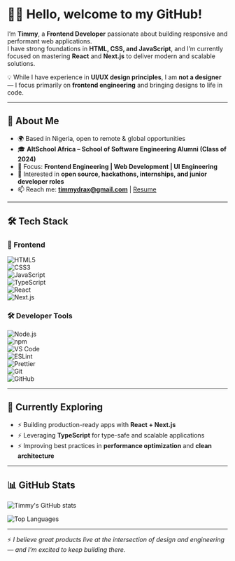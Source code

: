 # 👋🏾 Hello, welcome to my GitHub!  

I’m **Timmy**, a **Frontend Developer** passionate about building responsive and performant web applications.  
I have strong foundations in **HTML, CSS, and JavaScript**, and I’m currently focused on mastering **React** and **Next.js** to deliver modern and scalable solutions.  

💡 While I have experience in **UI/UX design principles**, I am **not a designer** — I focus primarily on **frontend engineering** and bringing designs to life in code.  

---

## 🔹 About Me  

- 🌍 Based in Nigeria, open to remote & global opportunities  
- 🎓 **AltSchool Africa – School of Software Engineering Alumni (Class of 2024)**  
- 💼 Focus: **Frontend Engineering | Web Development | UI Engineering**  
- 🚀 Interested in **open source, hackathons, internships, and junior developer roles**  
- 📫 Reach me: **[timmydrax@gmail.com](mailto:timmydrax@gmail.com)** | [Resume](#)  

---

## 🛠️ Tech Stack  

### 🚀 Frontend  
![HTML5](https://img.shields.io/badge/-HTML5-E34F26?style=flat&logo=html5&logoColor=white)  
![CSS3](https://img.shields.io/badge/-CSS3-1572B6?style=flat&logo=css3)  
![JavaScript](https://img.shields.io/badge/-JavaScript-F7DF1E?style=flat&logo=javascript&logoColor=black)  
![TypeScript](https://img.shields.io/badge/-TypeScript-3178C6?style=flat&logo=typescript&logoColor=white)  
![React](https://img.shields.io/badge/-React-61DAFB?style=flat&logo=react&logoColor=black)  
![Next.js](https://img.shields.io/badge/-Next.js-000000?style=flat&logo=nextdotjs&logoColor=white)  

### 🛠️ Developer Tools  
![Node.js](https://img.shields.io/badge/-Node.js-339933?style=flat&logo=node.js&logoColor=white)  
![npm](https://img.shields.io/badge/-npm-CB3837?style=flat&logo=npm&logoColor=white)  
![VS Code](https://img.shields.io/badge/-VS%20Code-007ACC?style=flat&logo=visual-studio-code&logoColor=white)  
![ESLint](https://img.shields.io/badge/-ESLint-4B32C3?style=flat&logo=eslint&logoColor=white)  
![Prettier](https://img.shields.io/badge/-Prettier-F7B93E?style=flat&logo=prettier&logoColor=black)  
![Git](https://img.shields.io/badge/-Git-F05032?style=flat&logo=git&logoColor=white)  
![GitHub](https://img.shields.io/badge/-GitHub-181717?style=flat&logo=github)  

---

## 🌱 Currently Exploring  

- ⚡ Building production-ready apps with **React + Next.js**  
- ⚡ Leveraging **TypeScript** for type-safe and scalable applications  
- ⚡ Improving best practices in **performance optimization** and **clean architecture**  

---

## 📊 GitHub Stats  

![Timmy's GitHub stats](https://github-readme-stats.vercel.app/api?username=Timmydrax&show_icons=true&theme=tokyonight)  

![Top Languages](https://github-readme-stats.vercel.app/api/top-langs/?username=Timmydrax&layout=compact&theme=tokyonight)  

---

⚡ *I believe great products live at the intersection of design and engineering — and I’m excited to keep building there.*  
